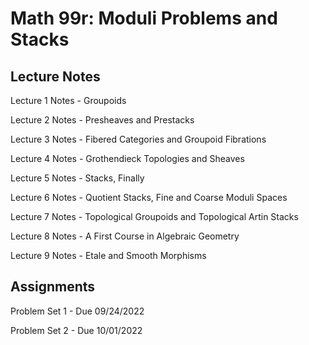 <html>
<body>
<h1>Math 99r: Moduli Problems and Stacks</h1>
<h2>Lecture Notes</h2>
  <p>Lecture 1 Notes - Groupoids</p>
  <p>Lecture 2 Notes - Presheaves and Prestacks</p>
  <p>Lecture 3 Notes - Fibered Categories and Groupoid Fibrations</p>
  <p>Lecture 4 Notes - Grothendieck Topologies and Sheaves</p>
  <p>Lecture 5 Notes - Stacks, Finally</p>
  <p>Lecture 6 Notes - Quotient Stacks, Fine and Coarse Moduli Spaces</p>
  <p>Lecture 7 Notes - Topological Groupoids and Topological Artin Stacks</p>
  <p>Lecture 8 Notes - A First Course in Algebraic Geometry</p>
  <p>Lecture 9 Notes - Etale and Smooth Morphisms</p>
<h2>Assignments</h2>
  <p>Problem Set 1 - Due 09/24/2022</p>
  <p>Problem Set 2 - Due 10/01/2022</p>
